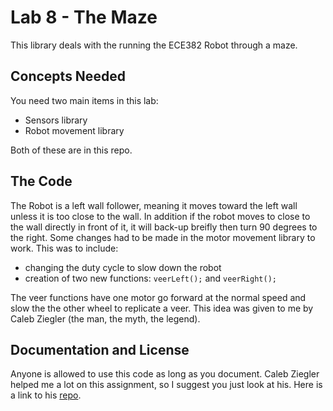 # Lab 8 - The Maze

This library deals with the running the ECE382 Robot through a maze.

## Concepts Needed

You need two main items in this lab:
 - Sensors library
 - Robot movement library

Both of these are in this repo.

## The Code

The Robot is a left wall follower, meaning it moves toward the left wall unless it is too close to the wall. In addition if the robot moves to close to the wall directly in front of it, it will back-up breifly then turn 90 degrees to the right. Some changes had to be made in the motor movement library to work. This was to include:
 - changing the duty cycle to slow down the robot
 - creation of two new functions: `veerLeft();` and `veerRight();`

The veer functions have one motor go forward at the normal speed and slow the the other wheel to replicate a veer. This idea was given to me by Caleb Ziegler (the man, the myth, the legend). 

## Documentation and License

Anyone is allowed to use this code as long as you document. Caleb Ziegler helped me a lot on this assignment, so I suggest you just look at his. Here is a link to his [repo](https://gitub.com/czig/Lab8).
